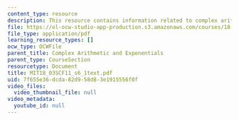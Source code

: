 ```yaml
---
content_type: resource
description: This resource contains information related to complex arithmetic.
file: https://ol-ocw-studio-app-production.s3.amazonaws.com/courses/18-03sc-differential-equations-fall-2011/7f655e36dcda82d958d83e1915556f0f_MIT18_03SCF11_s6_1text.pdf
file_type: application/pdf
learning_resource_types: []
ocw_type: OCWFile
parent_title: Complex Arithmetic and Exponentials
parent_type: CourseSection
resourcetype: Document
title: MIT18_03SCF11_s6_1text.pdf
uid: 7f655e36-dcda-82d9-58d8-3e1915556f0f
video_files:
  video_thumbnail_file: null
video_metadata:
  youtube_id: null
---
```

